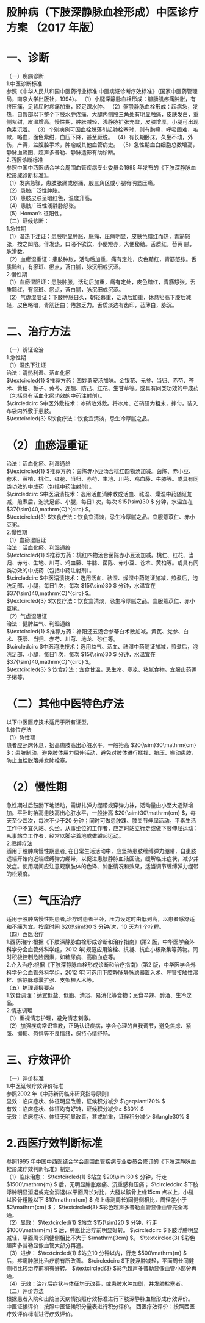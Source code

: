 # 股肿病（下肢深静脉血栓形成）中医诊疗方案 （2017 年版）  
# 一、诊断  
（一）疾病诊断  
1.中医诊断标准  
参照《中华人民共和国中医药行业标准·中医病证诊断疗效标准》（国家中医药管理局，南京大学出版社，1994）。 （1）小腿深静脉血栓形成：腓肠肌疼痛肿胀，有挤压痛，足背屈时疼痛加重，胫足踝水肿。 （2）髂股静脉血栓形成：起病急，发热，自臀部以下整个下肢水肿疼痛，大腿内侧股三角处有明显触痛，皮肤发白，重侧紫绀，皮温增高。慢性期，肿胀减轻，浅静脉扩张充盈，皮肤增厚，小腿可出现色素沉着。 （3）个别病例可因血栓脱落引起肺栓塞时，则有胸痛，呼吸困难，咳嗽，咯血，面色紫绀，血压下降，甚至厥脱。 （4）有长期卧床，久坐不动，外伤，产褥，盆腹腔手术，肿瘤或其他血管病史。 （5）急性期血白细胞总数增高，静脉血流图、超声多普勒、静脉造影有助诊断。  
2.西医诊断标准  
参照中国中西医结合学会周围血管疾病专业委员会1995 年发布的《下肢深静脉血栓形成诊断标准》。  
（1）发病急骤，患肢胀痛或剧痛，股三角区或小腿有明显压痛。  
（2）患肢广泛性肿胀。  
（3）患肢皮肤呈暗红色，温度升高。  
（4）患肢广泛性浅静脉怒张。  
（5）Homan’s 征阳性。  
（二）证候诊断：  
1.急性期  
（1）湿热下注证：患肢明显肿胀，胀痛、压痛明显，皮肤色黯红而热，青筋怒张，按之凹陷。伴发热，口渴不欲饮，小便短赤，大便秘结。舌质红，苔黄 腻，脉滑数。  
（2）血瘀湿重证：患肢肿胀，活动后加重，痛有定处，皮色黯红，青筋怒张。舌质黯红，有瘀斑、瘀点，苔白腻，脉沉细或沉涩。  
2.慢性期  
（1）血瘀湿阻证：患肢肿胀，活动后加重，痛有定处，皮色黯红，青筋怒张。舌质黯红，有瘀斑、瘀点，苔白腻，脉沉细或沉涩。  
（2）气虚湿阻证：下肢肿胀日久，朝轻暮重，活动后加重，休息抬高下肢后减轻，皮色略暗，青筋迂曲；倦怠乏力。舌质淡边有齿印，苔薄白，脉沉。  
# 二、治疗方法  
（一）辨证论治  
1.急性期  
（1）湿热下注证  
治法：清热利湿、活血化瘀  
$\textcircled{1} $推荐方药：四妙勇安汤加味。金银花、元参、当归、赤芍、苍术、黄柏、栀子、黄芩、连翘、防己、红花、生甘草等。或具有同类功效的中成药（包括具有活血化瘀功效的中药注射剂）。  
$\circledcirc $中医外敷技术：冰硝散外敷。将冰片、芒硝研为粗末，拌匀，装入布袋内外敷于患肢。  
$\textcircled{3} $饮食疗法：饮食宜清淡，忌生冷厚腻之品。  
# （2）血瘀湿重证  
治法：活血化瘀、利湿通络  
$\textcircled{1} $推荐方药：茵陈赤小豆汤合桃红四物汤加减。茵陈、赤小豆、苍术、黄柏、桃仁、红花、当归、赤芍、生地、川芎、鸡血藤、牛膝等。或具有同类功效的中成药（包括中药注射剂）。  
$\circledcirc $中医溻渍技术：选用活血消肿散或活血、祛湿、燥湿中药随证加减，煎煮后，泡洗足部、小腿，每日1 次，每次 $15{\sim}30 $ 分钟，水温宜在 $37{\sim}40\,mathrm{C}^{circ} $。  
$\textcircled{3} $饮食疗法：饮食宜清淡，忌生冷厚腻之品。宜服薏苡仁、赤小豆粥。  
2.慢性期  
（1）血瘀湿阻证  
治法：活血化瘀、利湿通络  
$\textcircled{1} $推荐方药：桃红四物汤合茵陈赤小豆汤加减。桃仁、红花、当归、赤芍、生地、川芎、鸡血藤、牛膝、茵陈、赤小豆、苍术、黄柏等。或具有同类功效的中成药（包括中药注射剂）。  
$\circledcirc $中医溻渍技术：选用活血、祛湿、燥湿中药随证加减，煎煮后，泡洗足部、小腿，每日1 次，每次 $15{\sim}30 $ 分钟，水温宜在 $37{\sim}40\,mathrm{C}^{circ} $。  
$\textcircled{3} $饮食疗法：饮食宜清淡，忌生冷厚腻之品。宜服薏苡仁、赤小豆粥。  
（2）气虚湿阻证  
治法：健脾益气、利湿通络  
$\textcircled{1} $推荐方药：补阳还五汤合参苓白术散加减。黄芪、党参、白术、茯苓、当归、赤芍、川芎、地龙、砂仁等。  
$\circledcirc $中医泡洗技术：选用益气、活血、祛湿中药随证加减，煎煮后，泡洗足部、小腿，每日1 次，每次 $15{\sim}30 $ 分钟，水温宜在 $37{\sim}40\,mathrm{C}^{circ} $。  
$\textcircled{3} $ 饮食疗法：宜食甘温，忌生冷、寒凉、粘腻食物。宜服山药莲子粥等。  
# （二）其他中医特色疗法  
以下中医医疗技术适用于所有证型。  
1.体位疗法  
（1）急性期  
患者应卧床休息，抬高患肢高出心脏水平，一般抬高 $20{\sim}30\mathrm{cm} $；患肢制动，避免肢体用力屈伸活动，避免对肢体进行揉捏、挤压、搬动患肢，防止血栓脱落并发肺栓塞。  
# （2）慢性期  
急性期过后鼓励下地活动，需绑扎弹力绷带或穿弹力袜，活动量由小至大逐渐增加。平卧时抬高患肢高出心脏水平，一般抬高 $20{\sim}30\mathrm{cm} $，每天至少四次，每次不少于20 分钟；同时可做患肢踝、膝关节伸屈活动。平素生活工作中不宜久站、久坐。从事坐位的工作者，应定时站立行走或做下肢伸屈运动；从事站立工作者，经常以脚尖着地或做蹲起运动。  
2.缠缚疗法  
适用于股肿病慢性期患者, 在日常生活活动中，应坚持患肢缠缚弹力绷带，自患肢远端开始向近端缠缚弹力绷带，以促进患肢静脉血液回流，缓解临床症状，减少并发症。使用期间应注意观察肢体的色泽、肿胀情况和效果，适当调节缠缚弹力绷带的松紧度。  
# （三）气压治疗  
适用于股肿病慢性期患者,治疗时患者平卧，压力设定时由低到高，以患者感舒适和不痛为宜。按摩时间 $20\!\sim\!30 $ 分钟/次，10 天为1 个疗程。  
（四）西医治疗  
1.西药治疗:根据《下肢深静脉血栓形成诊断和治疗指南》(第2 版，中华医学会外科学分会血管外科学组，2012 年)规范应用溶栓、抗凝、抗血小板聚集等药物。同时积极控制危险因素，如糖尿病、高脂血症等。  
2.介入治疗:根据《下肢深静脉血栓形成诊断和治疗指南》(第2 版，中华医学会外科学分会血管外科学组，2012 年)可选用下腔静脉静脉滤器置入术、导管接触性溶栓、髂静脉球囊扩张、支架植入术等。  
（五）护理调摄要点  
1.饮食调理：适宜低盐、低脂、清淡、易消化等食物；忌食辛辣、醇酒、生冷之品。  
2.情志调理  
（1）重视情志护理，避免情志刺激。  
（2）加强疾病常识宣教，正确认识疾病，学会心理的自我调节，避免焦虑、紧张、抑郁、恐惧等不良情绪，保持心情舒畅。  
# 三、疗效评价  
（一）评价标准  
1.中医证候疗效评价标准  
参照2002 年《中药新药临床研究指导原则》  
显效：临床症状、体征明显改善，证候积分减少 $\geqslant\!70\% $  
有效：临床症状、体征均有好转，证候积分减少≥ $30\% $  
无效：临床症状、体征无明显改善，甚或加重，证候积分减少 $\langle30\% $  
# 2.西医疗效判断标准  
参照1995 年中国中西医结合学会周围血管疾病专业委员会修订的《下肢深静脉血栓形成疗效判断标准》制定。  
（1）临床治愈： $\textcircled{1} $站立 $20\!\sim\!30 $ 分钟，行走 $1500\mathrm{m} $ 后，无明显肿胀疼痛、沉重感和压痛； $\circledcirc $下肢浮肿明显消退或完全消退(以平面周长对比，大腿以髌骨上缘15cm 点以上，小腿以胫骨粗隆以下 $10\mathrm{cm} $ 点上缘测周长)同健侧相比，周径差小于 $2\mathrm{cm} $； $\textcircled{3} $彩色超声多普勒血管显像血管完全再通。  
（2）显效： $\textcircled{1} $站立 $15{\sim}20 $ 分钟，行走 $1000\mathrm{m} $ 后，肿胀比治疗前明显好转。 $\circledcirc $下肢浮肿明显减轻，平面周长同健侧相比不大于 $\mathrm{3cm} $。 $\textcircled{3} $彩色超声多普勒显像血管大部分再通。  
（3）进步： $\textcircled{1} $站立10 分钟以内，行走 $500\mathrm{m} $ 后，疼痛肿胀比治疗前有所改善。 $\circledcirc $下肢浮肿减轻，平面周长同健侧相比较治疗前稍有好转。 $\textcircled{3} $彩色超声多普勒显像血管小部分再通。  
（4）无效：治疗后症状与体征均无改善，或患肢水肿加剧，并发肺栓塞者。  
（二）评价方法  
根据患者入院和出院当天病情按照疗效标准进行下肢深静脉血栓形成疗效评价。  
中医证候评价：按照中医证候积分量表进行积分评价。 西医疗效评价：按照西医疗效评价标准进行疗效评价。  